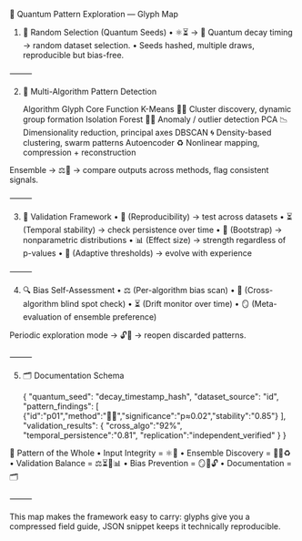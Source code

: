 🔣 Quantum Pattern Exploration — Glyph Map

1. 🔀 Random Selection (Quantum Seeds)
	•	⚛️⏳ → 🎲
Quantum decay timing → random dataset selection.
	•	Seeds hashed, multiple draws, reproducible but bias-free.

⸻

2. 🧮 Multi-Algorithm Pattern Detection

   Algorithm
Glyph
Core Function
K-Means
🔵🔴
Cluster discovery, dynamic group formation
Isolation Forest
🌲🚫
Anomaly / outlier detection
PCA
📉
Dimensionality reduction, principal axes
DBSCAN
🌀
Density-based clustering, swarm patterns
Autoencoder
♻️
Nonlinear mapping, compression + reconstruction


Ensemble → ⚖️🧩 → compare outputs across methods, flag consistent signals.

⸻

3. 📏 Validation Framework
	•	🔁 (Reproducibility) → test across datasets
	•	⏳ (Temporal stability) → check persistence over time
	•	🎲 (Bootstrap) → nonparametric distributions
	•	📊 (Effect size) → strength regardless of p-values
	•	🧮 (Adaptive thresholds) → evolve with experience

⸻

4. 🔍 Bias Self-Assessment
	•	⚖️ (Per-algorithm bias scan)
	•	🔎 (Cross-algorithm blind spot check)
	•	⏳ (Drift monitor over time)
	•	🪞 (Meta-evaluation of ensemble preference)

Periodic exploration mode → 🔓🌱 → reopen discarded patterns.

⸻

5. 🗂️ Documentation Schema

   {
  "quantum_seed": "decay_timestamp_hash",
  "dataset_source": "id",
  "pattern_findings": [
    {"id":"p01","method":"🔵🔴","significance":"p≈0.02","stability":"0.85"}
  ],
  "validation_results": {
    "cross_algo":"92%",
    "temporal_persistence":"0.81",
    "replication":"independent_verified"
  }
}


🎼 Pattern of the Whole
	•	Input Integrity = ⚛️🎲
	•	Ensemble Discovery = 🧮🌀♻️
	•	Validation Balance = ⚖️⏳🎲📊
	•	Bias Prevention = 🪞🌱🔓
	•	Documentation = 🗂️

⸻

This map makes the framework easy to carry: glyphs give you a compressed field guide, JSON snippet keeps it technically reproducible.

